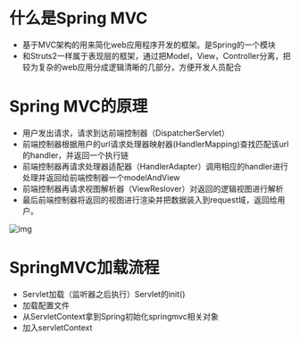 # 什么是Spring MVC

* 基于MVC架构的用来简化web应用程序开发的框架。是Spring的一个模块
* 和Struts2一样属于表现层的框架，通过把Model，View，Controller分离，把较为复杂的web应用分成逻辑清晰的几部分，方便开发人员配合

# Spring MVC的原理

* 用户发出请求，请求到达前端控制器（DispatcherServlet）
* 前端控制器根据用户的url请求处理器映射器(HandlerMapping)查找匹配该url的handler，并返回一个执行链
* 前端控制器再请求处理器适配器（HandlerAdapter）调用相应的handler进行处理并返回给前端控制器一个modelAndView
* 前端控制器再请求视图解析器（ViewReslover）对返回的逻辑视图进行解析
* 最后前端控制器将返回的视图进行渲染并把数据装入到request域，返回给用户。

![img](https://uploadfiles.nowcoder.com/images/20171010/163192_1507646670364_7216367DD4FDC0CC274F999B0D00CFE5)

# SpringMVC加载流程

* Servlet加载（监听器之后执行）Servlet的init()
* 加载配置文件
* 从ServletContext拿到Spring初始化springmvc相关对象
* 加入servletContext